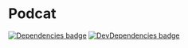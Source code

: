 # Podcat

[![Dependencies badge](https://david-dm.org/klambycom/Podcat.png)](https://david-dm.org/klambycom/podcat#info=dependencies&view=table)
[![DevDependencies  badge](https://david-dm.org/klambycom/Podcat/dev-status.png)](https://david-dm.org/klambycom/podcat#info=devDependencies&view=table)
